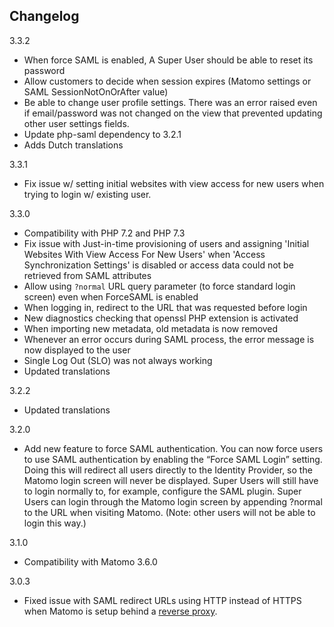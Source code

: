 ## Changelog
3.3.2 
- When force SAML is enabled, A Super User should be able to reset its password
- Allow customers to decide when session expires (Matomo settings or SAML SessionNotOnOrAfter value)
- Be able to change user profile settings. There was an error raised even if email/password was not changed on the view that prevented updating other user settings fields.
- Update php-saml dependency to 3.2.1
- Adds Dutch translations

3.3.1
- Fix issue w/ setting initial websites with view access for new users when trying to login w/ existing user.

3.3.0 
- Compatibility with PHP 7.2 and PHP 7.3
- Fix issue with Just-in-time provisioning of users and assigning 'Initial Websites With View Access For New Users' when 'Access Synchronization Settings' is disabled or access data could not be retrieved from SAML attributes
- Allow using `?normal` URL query parameter (to force standard login screen) even when ForceSAML is enabled 
- When logging in, redirect to the URL that was requested before login
- New diagnostics checking that openssl PHP extension is activated
- When importing new metadata, old metadata is now removed
- Whenever an error occurs during SAML process, the error message is now displayed to the user
- Single Log Out (SLO) was not always working
- Updated translations

3.2.2
- Updated translations

3.2.0
- Add new feature to force SAML authentication. You can now force users to use SAML authentication by enabling the “Force SAML Login” setting. Doing this will redirect all users directly to the Identity Provider, so the Matomo login screen will never be displayed. Super Users will still have to login normally to, for example, configure the SAML plugin. Super Users can login through the Matomo login screen by appending ?normal to the URL when visiting Matomo. (Note: other users will not be able to login this way.)

3.1.0
- Compatibility with Matomo 3.6.0 

3.0.3
 - Fixed issue with SAML redirect URLs using HTTP instead of HTTPS when Matomo is setup behind a [reverse proxy](http://piwik.org/faq/how-to-install/faq_98/).
